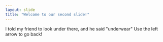 ```yaml
---
layout: slide
title: "Welcome to our second slide!"
---
```

I told my friend to look under there, and he said "underwear"
Use the left arrow to go back!
